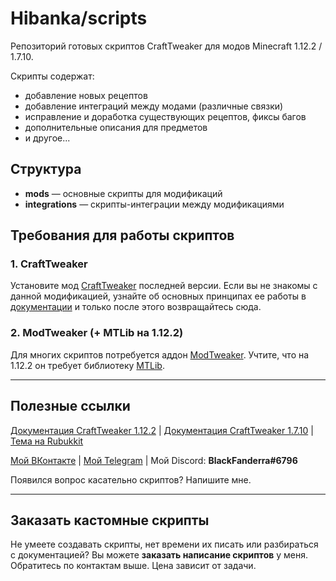 # Hibanka/scripts
Репозиторий готовых скриптов CraftTweaker для модов Minecraft 1.12.2 / 1.7.10.

Скрипты содержат:
* добавление новых рецептов
* добавление интеграций между модами (различные связки)
* исправление и доработка существующих рецептов, фиксы багов
* дополнительные описания для предметов
* и другое...

## Структура
* **mods** — основные скрипты для модификаций
* **integrations** — скрипты-интеграции между модификациями

## Требования для работы скриптов
### 1. CraftTweaker
Установите мод [CraftTweaker](https://www.curseforge.com/minecraft/mc-mods/crafttweaker) последней версии. Если вы не знакомы с данной модификацией, узнайте об основных принципах ее работы в [документации](https://docs.blamejared.com/1.12/ru/) и только после этого возвращайтесь сюда.

### 2. ModTweaker (+ MTLib на 1.12.2)
Для многих скриптов потребуется аддон [ModTweaker](https://www.curseforge.com/minecraft/mc-mods/modtweaker). Учтите, что на 1.12.2 он требует библиотеку [MTLib](https://www.curseforge.com/minecraft/mc-mods/mtlib).

***

## Полезные ссылки
[Документация CraftTweaker 1.12.2](https://docs.blamejared.com/1.12/ru/) | [Документация CraftTweaker 1.7.10](http://minetweaker3.powerofbytes.com/wiki/Main_Page) | [Тема на Rubukkit](http://rubukkit.org/threads/ispravlenija-receptov-v-modax-minetweaker-crafttweaker.163629/)

[Мой ВКонтакте](https://vk.com/id335318686) | [Мой Telegram](https://t.me/BlackFanderra) | Мой Discord: **BlackFanderra#6796**

Появился вопрос касательно скриптов? Напишите мне.

***

## Заказать кастомные скрипты
Не умеете создавать скрипты, нет времени их писать или разбираться с документацией? Вы можете **заказать написание скриптов** у меня. Обратитесь по контактам выше. Цена зависит от задачи.
